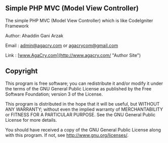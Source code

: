Simple PHP MVC (Model View Controller)
--------------------------------------
The simple PHP MVC (Model View Controller) which is like CodeIgniter Framework

Author: Ahaddin Gani Arzak

Email	: [admin@agacry.com](mailto:admin@agacry.com "Site Email") or [agacrycom@gmail.com](mailto:agacrycom@gmail.com "Gmail")

Link	: [www.AgaCry.com](http://www.agacry.com/ "Author Site")

Copyright
---------

This program is free software; you can redistribute it and/or modify
it under the terms of the GNU General Public License as published by
the Free Software Foundation; version 3 of the License.

This program is distributed in the hope that it will be useful,
but WITHOUT ANY WARRANTY; without even the implied warranty of
MERCHANTABILITY or FITNESS FOR A PARTICULAR PURPOSE.  See the
GNU General Public License for more details.

You should have received a copy of the GNU General Public License
along with this program.  If not, see <http://www.gnu.org/licenses/>.

